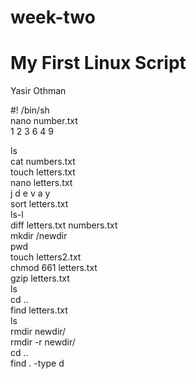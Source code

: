 # week-two

# My First Linux Script
Yasir Othman

#! /bin/sh\
nano number.txt\
1
2
3
6
4
9

ls\
cat numbers.txt\
touch letters.txt\
nano letters.txt\
j
d
e
v
a
y\
sort letters.txt\
ls-l\
diff letters.txt numbers.txt\
mkdir /newdir\
pwd\
touch letters2.txt\
chmod 661 letters.txt\
gzip letters.txt\
ls\
cd ..\
find letters.txt\
ls\
rmdir newdir/\
rmdir -r newdir/\
cd ..\
find . -type d

